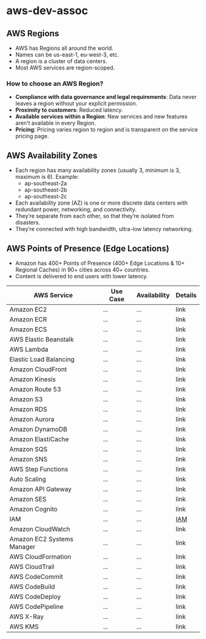 # aws-dev-assoc

## AWS Regions 

- AWS has Regions all around the world.
- Names can be us-east-1, eu-west-3, etc.
- A region is a cluster of data centers.
- Most AWS services are region-scoped.

### How to choose an AWS Region?

- **Compliance with data governance and legal requirements**: Data never leaves a region without your explicit permission.
- **Proximity to customers**: Reduced latency.
- **Available services within a Region**: New services and new features aren’t available in every Region.
- **Pricing**: Pricing varies region to region and is transparent on the service pricing page.

## AWS Availability Zones

- Each region has many availability zones (usually 3, minimum is 3, maximum is 6). Example:
  - ap-southeast-2a
  - ap-southeast-2b
  - ap-southeast-2c
- Each availability zone (AZ) is one or more discrete data centers with redundant power, networking, and connectivity.
- They’re separate from each other, so that they’re isolated from disasters.
- They’re connected with high bandwidth, ultra-low latency networking.

## AWS Points of Presence (Edge Locations)

- Amazon has 400+ Points of Presence (400+ Edge Locations & 10+ Regional Caches) in 90+ cities across 40+ countries.
- Content is delivered to end users with lower latency.

  

| AWS Service | Use Case | Availability | Details |
| -------- | ------- | ------- | ------- | 
|Amazon EC2 | ... | ... | link|
|Amazon ECR | ... | ... | link|
|Amazon ECS | ... | ... | link|
|AWS Elastic Beanstalk | ... | ... | link|
|AWS Lambda | ... | ... | link|
|Elastic Load Balancing | ... | ... | link|
|Amazon CloudFront | ... | ... | link|
|Amazon Kinesis | ... | ... | link|
|Amazon Route 53 | ... | ... | link|
|Amazon S3 | ... | ... | link|
|Amazon RDS | ... | ... | link|
|Amazon Aurora | ... | ... | link|
|Amazon DynamoDB | ... | ... | link|
|Amazon ElastiCache | ... | ... | link|
|Amazon SQS | ... | ... | link|
|Amazon SNS | ... | ... | link|
|AWS Step Functions | ... | ... | link|
|Auto Scaling | ... | ... | link|
|Amazon API Gateway | ... | ... | link|
|Amazon SES | ... | ... | link|
|Amazon Cognito | ... | ... | link|
|IAM | ... | ... | [IAM](https://github.com/Salman9193/aws-dev-assoc/blob/main/iam/README.md)|
|Amazon CloudWatch | ... | ... | link|
|Amazon EC2 Systems Manager | ... | ... | link|
|AWS CloudFormation | ... | ... | link|
|AWS CloudTrail | ... | ... | link|
|AWS CodeCommit | ... | ... | link|
|AWS CodeBuild | ... | ... | link|
|AWS CodeDeploy | ... | ... | link|
|AWS CodePipeline | ... | ... | link|
|AWS X-Ray | ... | ... | link|
|AWS KMS | ... | ... | link|

